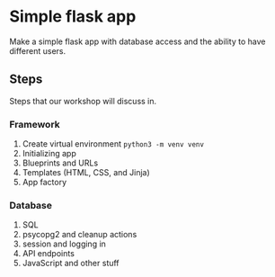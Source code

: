 # Simple flask app
Make a simple flask app with database access and the ability to have different users.

## Steps
Steps that our workshop will discuss in.

### Framework
1. Create virtual environment `python3 -m venv venv`
2. Initializing app
3. Blueprints and URLs
4. Templates (HTML, CSS, and Jinja)
5. App factory

### Database
1. SQL
2. psycopg2 and cleanup actions
3. session and logging in
4. API endpoints
5. JavaScript and other stuff